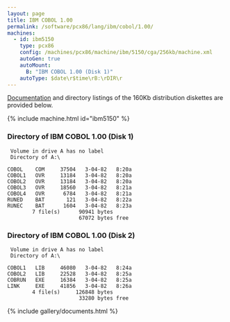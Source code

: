 ```yaml
---
layout: page
title: IBM COBOL 1.00
permalink: /software/pcx86/lang/ibm/cobol/1.00/
machines:
  - id: ibm5150
    type: pcx86
    config: /machines/pcx86/machine/ibm/5150/cga/256kb/machine.xml
    autoGen: true
    autoMount:
      B: "IBM COBOL 1.00 (Disk 1)"
    autoType: $date\r$time\rB:\rDIR\r
---
```


[Documentation](#documents) and directory listings of the 160Kb distribution diskettes are provided below.

{% include machine.html id="ibm5150" %}

### Directory of IBM COBOL 1.00 (Disk 1)

     Volume in drive A has no label
     Directory of A:\

    COBOL    COM     37504   3-04-82   8:20a
    COBOL1   OVR     13184   3-04-82   8:20a
    COBOL2   OVR     13184   3-04-82   8:20a
    COBOL3   OVR     18560   3-04-82   8:21a
    COBOL4   OVR      6784   3-04-82   8:21a
    RUNED    BAT       121   3-04-82   8:22a
    RUNEC    BAT      1604   3-04-82   8:23a
            7 file(s)      90941 bytes
                           67072 bytes free

### Directory of IBM COBOL 1.00 (Disk 2)

     Volume in drive A has no label
     Directory of A:\

    COBOL1   LIB     46080   3-04-82   8:24a
    COBOL2   LIB     22528   3-04-82   8:25a
    COBRUN   EXE     16384   3-04-82   8:25a
    LINK     EXE     41856   3-04-82   8:26a
            4 file(s)     126848 bytes
                           33280 bytes free

<!-- Documentation -->

{% include gallery/documents.html %}
